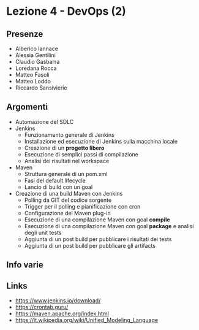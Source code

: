 # Lezione 4 - DevOps (2)

## Presenze

- Alberico Iannace
- Alessia Gentilini
- Claudio Gasbarra
- Loredana Rocca
- Matteo Fasoli
- Matteo Loddo
- Riccardo Sansivierie

## Argomenti

- Automazione del SDLC
- Jenkins
  - Funzionamento generale di Jenkins
  - Installazione ed esecuzione di Jenkins sulla macchina locale
  - Creazione di un __progetto libero__
  - Esecuzione di semplici passi di compilazione
  - Analisi dei risultati nel workspace
- Maven
  - Struttura generale di un pom.xml
  - Fasi del default lifecycle
  - Lancio di build con un goal
- Creazione di una build Maven con Jenkins
  - Polling da GIT del codice sorgente
  - Trigger per il polling e pianificazione con cron
  - Configurazione del Maven plug-in
  - Esecuzione di una compilazione Maven con goal __compile__
  - Esecuzione di una compilazione Maven con goal __package__ e analisi degli unit tests
  - Aggiunta di un post build per pubblicare i risultati dei tests
  - Aggiunta di un post build per pubblicare gli artifacts

## Info varie

## Links

- https://www.jenkins.io/download/
- https://crontab.guru/
- https://maven.apache.org/index.html
- https://it.wikipedia.org/wiki/Unified_Modeling_Language